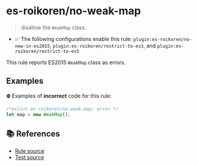 # es-roikoren/no-weak-map
> disallow the `WeakMap` class.

- ✅ The following configurations enable this rule: `plugin:es-roikoren/no-new-in-es2015`, `plugin:es-roikoren/restrict-to-es3`, and `plugin:es-roikoren/restrict-to-es5`

This rule reports ES2015 `WeakMap` class as errors.

## Examples

⛔ Examples of **incorrect** code for this rule:

```js
/*eslint es-roikoren/no-weak-map: error */
let map = new WeakMap();
```

## 📚 References

- [Rule source](https://github.com/roikoren755/eslint-plugin-es/blob/v2.0.5/src/rules/no-weak-map.ts)
- [Test source](https://github.com/roikoren755/eslint-plugin-es/blob/v2.0.5/tests/src/rules/no-weak-map.ts)
